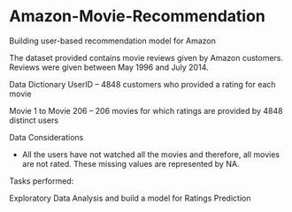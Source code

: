 # Amazon-Movie-Recommendation
Building user-based recommendation model for Amazon 


The dataset provided contains movie reviews given by Amazon customers. Reviews were given between May 1996 and July 2014.

Data Dictionary
UserID – 4848 customers who provided a rating for each movie

Movie 1 to Movie 206 – 206 movies for which ratings are provided by 4848 distinct users

Data Considerations
- All the users have not watched all the movies and therefore, all movies are not rated. These missing values are represented by NA.

Tasks performed:

Exploratory Data Analysis and build a model for Ratings Prediction
